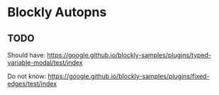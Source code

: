 # Blockly Autopns


## TODO

Should have:
https://google.github.io/blockly-samples/plugins/typed-variable-modal/test/index

Do not know:
https://google.github.io/blockly-samples/plugins/fixed-edges/test/index

